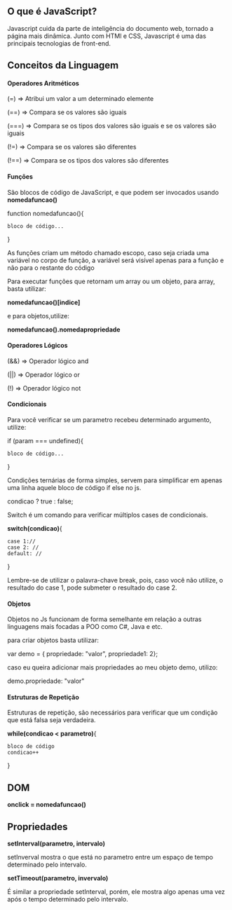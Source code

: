 ## O que é JavaScript?

Javascript cuida da parte de inteligência do documento web, tornado a página mais dinâmica. Junto com HTMl e CSS, Javascript é uma das principais tecnologias de front-end.

## Conceitos da Linguagem

#### Operadores Aritméticos

(=) =>  Atribui um valor a um determinado elemente

(==) => Compara se os valores são iguais

(===) => Compara se os tipos dos valores são iguais e se os valores são iguais

(!=) => Compara se os valores são diferentes

(!==) => Compara se os tipos dos valores são diferentes

#### Funções

São blocos de código de JavaScript, e que podem ser invocados usando **nomedafuncao()**

function nomedafuncao(){

    bloco de código...
}

As funções criam um método chamado escopo, caso seja criada uma variável no corpo de função, a variável será visível apenas para a função e não para o restante do código

Para executar funções que retornam um array ou um objeto, para array, basta utilizar:

**nomedafuncao()[indice]**

e para objetos,utilize:

**nomedafuncao().nomedapropriedade**

#### Operadores Lógicos 

(&&) => Operador lógico and

(||) => Operador lógico or

(!) => Operador lógico not

#### Condicionais

Para você verificar se um parametro recebeu determinado argumento, utilize:

if (param === undefined){

    bloco de código...
}


Condições ternárias de forma simples, servem para simplificar em apenas uma linha aquele bloco de código if else no js.

condicao ? true : false;

Switch é um comando para verificar múltiplos cases de condicionais.

**switch(condicao)**{

    case 1://
    case 2: //
    default: //
}

Lembre-se de utilizar o palavra-chave break, pois, caso você não utilize, o resultado do case 1, pode submeter o resultado do case 2.

#### Objetos

Objetos no Js funcionam de forma semelhante em relação a outras linguagens mais focadas a POO como C#, Java e etc.

para criar objetos basta utilizar:

var demo = { propriedade: "valor", propriedade1: 2};

caso eu queira adicionar mais propriedades ao meu objeto demo, utilizo:

demo.propriedade: "valor"

#### Estruturas de Repetição

Estruturas de repetição, são necessários para verificar que um condição que está falsa seja verdadeira.

**while(condicao < parametro)**{

    bloco de código
    condicao++
}

## DOM

**onclick = nomedafuncao()**


## Propriedades

**setInterval(parametro, intervalo)**

setInverval mostra o que está no parametro entre um espaço de tempo determinado pelo intervalo.

**setTimeout(parametro, invervalo)**

É similar a propriedade setInterval, porém, ele mostra algo apenas uma vez após o tempo determinado pelo intervalo.